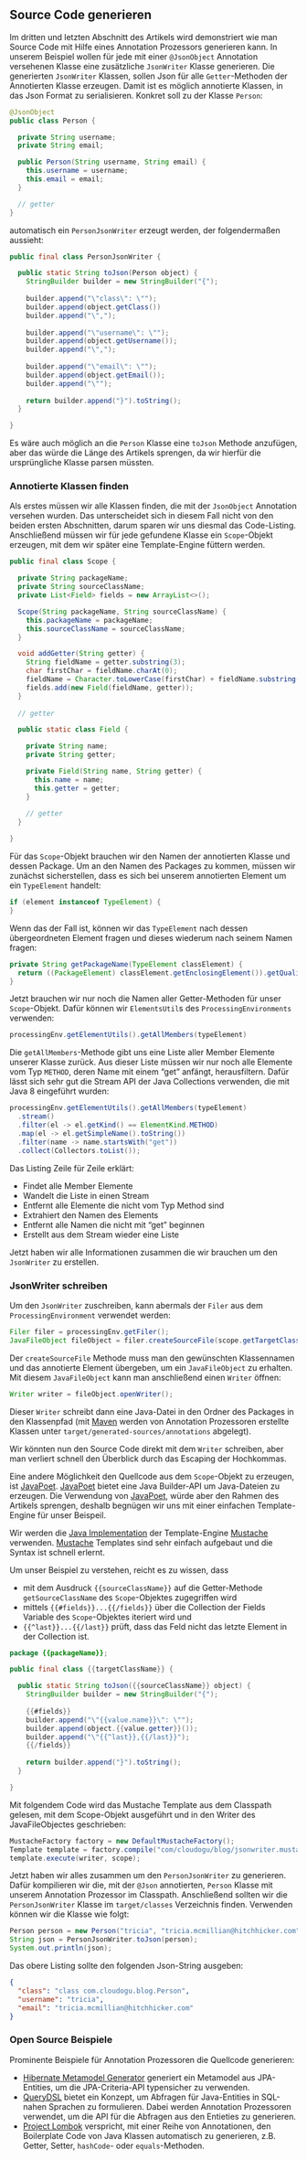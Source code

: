 ## Source Code generieren

Im dritten und letzten Abschnitt des Artikels wird demonstriert wie man Source Code mit Hilfe eines Annotation Prozessors generieren kann. In unserem Beispiel wollen für jede mit einer `@JsonObject` Annotation versehenen Klasse eine zusätzliche `JsonWriter` Klasse generieren. Die generierten `JsonWriter` Klassen, sollen Json für alle `Getter`-Methoden der Annotierten Klasse erzeugen. Damit ist es möglich annotierte Klassen, in das Json Format zu serialisieren. Konkret soll zu der Klasse `Person`:

```java
@JsonObject
public class Person {

  private String username;
  private String email;

  public Person(String username, String email) {
    this.username = username;
    this.email = email;
  }

  // getter
}
```

automatisch ein `PersonJsonWriter` erzeugt werden, der folgendermaßen aussieht:

```java
public final class PersonJsonWriter {

  public static String toJson(Person object) {
    StringBuilder builder = new StringBuilder("{");
    
    builder.append("\"class\": \"");
    builder.append(object.getClass())
    builder.append("\",");
    
    builder.append("\"username\": \"");
    builder.append(object.getUsername());
    builder.append("\",");
    
    builder.append("\"email\": \"");
    builder.append(object.getEmail());
    builder.append("\"");
    
    return builder.append("}").toString();
  }

}
```

Es wäre auch möglich an die `Person` Klasse eine `toJson` Methode anzufügen, aber das würde die Länge des Artikels sprengen, da wir hierfür die ursprüngliche Klasse parsen müssten.

### Annotierte Klassen finden

Als erstes müssen wir alle Klassen finden, die mit der `JsonObject` Annotation versehen wurden. Das unterscheidet sich in diesem Fall nicht von den beiden ersten Abschnitten, darum sparen wir uns diesmal das Code-Listing. Anschließend müssen wir für jede gefundene Klasse ein `Scope`-Objekt erzeugen, mit dem wir später eine Template-Engine füttern werden. 

```java
public final class Scope {

  private String packageName;
  private String sourceClassName;
  private List<Field> fields = new ArrayList<>();

  Scope(String packageName, String sourceClassName) {
    this.packageName = packageName;
    this.sourceClassName = sourceClassName;
  }

  void addGetter(String getter) {
    String fieldName = getter.substring(3);
    char firstChar = fieldName.charAt(0);
    fieldName = Character.toLowerCase(firstChar) + fieldName.substring(1);
    fields.add(new Field(fieldName, getter));
  }
    
  // getter

  public static class Field {

    private String name;
    private String getter;

    private Field(String name, String getter) {
      this.name = name;
      this.getter = getter;
    }
        
    // getter
  }

}
```

Für das `Scope`-Objekt brauchen wir den Namen der annotierten Klasse und dessen Package. Um an den Namen des Packages zu kommen, müssen wir zunächst sicherstellen, dass es sich bei unserem annotierten Element um ein `TypeElement` handelt:

```java
if (element instanceof TypeElement) {
}
```

Wenn das der Fall ist, können wir das `TypeElement` nach dessen übergeordneten Element fragen und dieses wiederum nach seinem Namen fragen:

```java
private String getPackageName(TypeElement classElement) {
  return ((PackageElement) classElement.getEnclosingElement()).getQualifiedName().toString();
}
```

Jetzt brauchen wir nur noch die Namen aller Getter-Methoden für unser `Scope`-Objekt. Dafür können wir `ElementsUtil`s des `ProcessingEnvironments` verwenden:

```java
processingEnv.getElementUtils().getAllMembers(typeElement)
```

Die `getAllMembers`-Methode gibt uns eine Liste aller Member Elemente unserer Klasse zurück. Aus dieser Liste müssen wir nur noch alle Elemente vom Typ `METHOD`, deren Name mit einem “get” anfängt, herausfiltern. Dafür lässt sich sehr gut die Stream API der Java Collections verwenden, die mit Java 8 eingeführt wurden:

```java
processingEnv.getElementUtils().getAllMembers(typeElement)
  .stream()
  .filter(el -> el.getKind() == ElementKind.METHOD)
  .map(el -> el.getSimpleName().toString())
  .filter(name -> name.startsWith("get"))
  .collect(Collectors.toList()); 
```

Das Listing Zeile für Zeile erklärt:

* Findet alle Member Elemente
* Wandelt die Liste in einen Stream
* Entfernt alle Elemente die nicht vom Typ Method sind
* Extrahiert den Namen des Elements
* Entfernt alle Namen die nicht mit “get” beginnen
* Erstellt aus dem Stream wieder eine Liste

Jetzt haben wir alle Informationen zusammen die wir brauchen um den `JsonWriter` zu erstellen.

### JsonWriter schreiben

Um den `JsonWriter` zuschreiben, kann abermals der `Filer` aus dem `ProcessingEnvironment` verwendet werden:

```java
Filer filer = processingEnv.getFiler();
JavaFileObject fileObject = filer.createSourceFile(scope.getTargetClassNameWithPackage(), element);
```

Der `createSourceFile` Methode muss man den gewünschten Klassennamen und das annotierte Element übergeben, um ein `JavaFileObject` zu erhalten. Mit diesem `JavaFileObject` kann man anschließend einen `Writer` öffnen:

```java
Writer writer = fileObject.openWriter();
```

Dieser `Writer` schreibt dann eine Java-Datei in den Ordner des Packages in den Klassenpfad (mit [Maven](https://maven.apache.org) werden von Annotation Prozessoren erstellte Klassen unter `target/generated-sources/annotations` abgelegt).

Wir könnten nun den Source Code direkt mit dem `Writer` schreiben, aber man verliert schnell den Überblick durch das Escaping der Hochkommas. 

Eine andere Möglichkeit den Quellcode aus dem `Scope`-Objekt zu erzeugen, ist [JavaPoet](https://github.com/square/javapoet). [JavaPoet](https://github.com/square/javapoet) bietet eine Java Builder-API um Java-Dateien zu erzeugen. Die Verwendung von [JavaPoet](https://github.com/square/javapoet), würde aber den Rahmen des Artikels sprengen, deshalb begnügen wir uns mit einer einfachen Template-Engine für unser Beispeil.

Wir werden die [Java Implementation](https://github.com/spullara/mustache.java) der Template-Engine [Mustache](https://mustache.github.io/) verwenden. [Mustache](https://mustache.github.io/) Templates sind sehr einfach aufgebaut und die Syntax ist schnell erlernt. 

Um unser Beispiel zu verstehen, reicht es zu wissen, dass
* mit dem Ausdruck `{{sourceClassName}}` auf die Getter-Methode `getSourceClassName` des `Scope`-Objektes zugegriffen wird
* mittels `{{#fields}}...{{/fields}}` über die Collection der Fields Variable des `Scope`-Objektes iteriert wird und
* `{{^last}}...{{/last}}` prüft, dass das Feld nicht das letzte Element in der Collection ist.

```java
package {{packageName}};

public final class {{targetClassName}} {

  public static String toJson({{sourceClassName}} object) {
    StringBuilder builder = new StringBuilder("{");
    
    {{#fields}}
    builder.append("\"{{value.name}}\": \"");
    builder.append(object.{{value.getter}}());
    builder.append("\"{{^last}},{{/last}}");
    {{/fields}}
    
    return builder.append("}").toString();
  }

}
```

Mit folgendem Code wird das Mustache Template aus dem Classpath gelesen, mit dem Scope-Objekt ausgeführt und in den Writer des JavaFileObjectes geschrieben:

```java
MustacheFactory factory = new DefaultMustacheFactory();
Template template = factory.compile("com/cloudogu/blog/jsonwriter.mustache");
template.execute(writer, scope);
```

Jetzt haben wir alles zusammen um den `PersonJsonWriter` zu generieren. Dafür kompilieren wir die, mit der `@Json` annotierten, `Person` Klasse mit unserem Annotation Prozessor im Classpath. Anschließend sollten wir die `PersonJsonWriter` Klasse im `target/classes` Verzeichnis finden. Verwenden können wir die Klasse wie folgt:

```java
Person person = new Person("tricia", "tricia.mcmillian@hitchhicker.com");
String json = PersonJsonWriter.toJson(person);
System.out.println(json);
```

Das obere Listing sollte den folgenden Json-String ausgeben:

```json
{
  "class": "class com.cloudogu.blog.Person",
  "username": "tricia",
  "email": "tricia.mcmillian@hitchhicker.com"
}
```

### Open Source Beispiele

Prominente Beispiele für Annotation Prozessoren die Quellcode generieren:

* [Hibernate Metamodel Generator](http://hibernate.org/orm/tooling/) generiert ein Metamodel aus JPA-Entities, um die JPA-Criteria-API typensicher zu verwenden.
* [QueryDSL](http://www.querydsl.com/) bietet ein Konzept, um Abfragen für Java-Entities in SQL-nahen
Sprachen zu formulieren. Dabei werden Annotation Prozessoren verwendet, um die API für die Abfragen aus den Entieties zu generieren.
* [Project Lombok](https://projectlombok.org/) verspricht, mit einer Reihe von Annotationen, den Boilerplate Code von Java Klassen automatisch zu generieren, z.B. Getter, Setter, `hashCode`- oder `equals`-Methoden.
